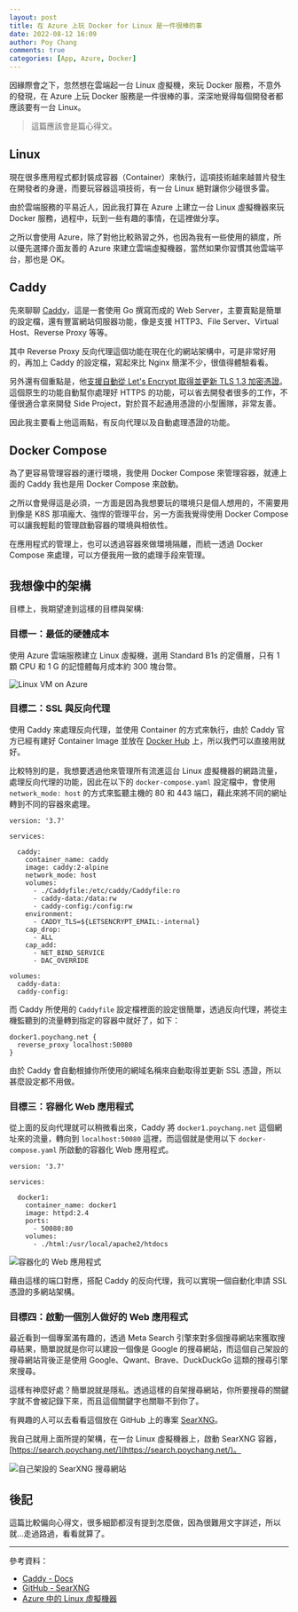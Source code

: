 ```yaml
---
layout: post
title: 在 Azure 上玩 Docker for Linux 是一件很棒的事
date: 2022-08-12 16:09
author: Poy Chang
comments: true
categories: [App, Azure, Docker]
---
```


因緣際會之下，忽然想在雲端起一台 Linux 虛擬機，來玩 Docker 服務，不意外的發現，在 Azure 上玩 Docker 服務是一件很棒的事，深深地覺得每個開發者都應該要有一台 Linux。

>這篇應該會是篇心得文。

## Linux

現在很多應用程式都封裝成容器（Container）來執行，這項技術越來越普片發生在開發者的身邊，而要玩容器這項技術，有一台 Linux 絕對讓你少碰很多雷。

由於雲端服務的平易近人，因此我打算在 Azure 上建立一台 Linux 虛擬機器來玩 Docker 服務，過程中，玩到一些有趣的事情，在這裡做分享。

之所以會使用 Azure，除了對他比較熟習之外，也因為我有一些使用的額度，所以優先選擇介面友善的 Azure 來建立雲端虛擬機器，當然如果你習慣其他雲端平台，那也是 OK。

## Caddy

先來聊聊 [Caddy](https://caddyserver.com/)，這是一套使用 Go 撰寫而成的 Web Server，主要賣點是簡單的設定檔，還有豐富網站伺服器功能，像是支援 HTTP3、File Server、Virtual Host、Reverse Proxy 等等。

其中 Reverse Proxy 反向代理這個功能在現在化的網站架構中，可是非常好用的，再加上 Caddy 的設定檔，寫起來比 Nginx 簡潔不少，很值得體驗看看。

另外還有個重點是，他[支援自動從 Let's Encrypt 取得並更新 TLS 1.3 加密憑證](https://caddyserver.com/docs/automatic-https#wildcard-certificates)。這個原生的功能自動幫你處理好 HTTPS 的功能，可以省去開發者很多的工作，不僅很適合拿來開發 Side Project，對於買不起通用憑證的小型團隊，非常友善。

因此我主要看上他這兩點，有反向代理以及自動處理憑證的功能。

## Docker Compose

為了更容易管理容器的運行環境，我使用 Docker Compose 來管理容器，就連上面的 Caddy 我也是用 Docker Compose 來啟動。

之所以會覺得這是必須，一方面是因為我想要玩的環境只是個人想用的，不需要用到像是 K8S 那項龐大、強悍的管理平台，另一方面我覺得使用 Docker Compose 可以讓我輕鬆的管理啟動容器的環境與相依性。

在應用程式的管理上，也可以透過容器來做環境隔離，而統一透過 Docker Compose 來處理，可以方便我用一致的處理手段來管理。

## 我想像中的架構

目標上，我期望達到這樣的目標與架構:

### 目標一：最低的硬體成本

使用 Azure 雲端服務建立 Linux 虛擬機，選用 Standard B1s 的定價層，只有 1 顆 CPU 和 1 G 的記憶體每月成本約 300 塊台幣。

![Linux VM on Azure](https://i.imgur.com/xqEBkZu.png)

### 目標二：SSL 與反向代理

使用 Caddy 來處理反向代理，並使用 Container 的方式來執行，由於 Caddy 官方已經有建好 Container Image 並放在 [Docker Hub](https://hub.docker.com/_/caddy) 上，所以我們可以直接用就好。

比較特別的是，我想要透過他來管理所有流進這台 Linux 虛擬機器的網路流量，處理反向代理的功能，因此在以下的 `docker-compose.yaml` 設定檔中，會使用 `network_mode: host` 的方式來監聽主機的 80 和 443 端口，藉此來將不同的網址轉到不同的容器來處理。

```
version: '3.7'

services:

  caddy:
    container_name: caddy
    image: caddy:2-alpine
    network_mode: host
    volumes:
      - ./Caddyfile:/etc/caddy/Caddyfile:ro
      - caddy-data:/data:rw
      - caddy-config:/config:rw
    environment:
      - CADDY_TLS=${LETSENCRYPT_EMAIL:-internal}
    cap_drop:
      - ALL
    cap_add:
      - NET_BIND_SERVICE
      - DAC_OVERRIDE

volumes:
  caddy-data:
  caddy-config:
```

而 Caddy 所使用的 `Caddyfile` 設定檔裡面的設定很簡單，透過反向代理，將從主機監聽到的流量轉到指定的容器中就好了，如下：

```
docker1.poychang.net {
  reverse_proxy localhost:50080
}
```

由於 Caddy 會自動根據你所使用的網域名稱來自動取得並更新 SSL 憑證，所以甚麼設定都不用做。

### 目標三：容器化 Web 應用程式

從上面的反向代理就可以稍微看出來，Caddy 將 `docker1.poychang.net` 這個網址來的流量，轉向到 `localhost:50080` 這裡，而這個就是使用以下 `docker-compose.yaml` 所啟動的容器化 Web 應用程式。

```
version: '3.7'

services:

  docker1:
    container_name: docker1
    image: httpd:2.4
    ports:
      - 50080:80
    volumes:
      - ./html:/usr/local/apache2/htdocs
```

![容器化的 Web 應用程式](https://i.imgur.com/uO47NPX.png)

藉由這樣的端口對應，搭配 Caddy 的反向代理，我可以實現一個自動化申請 SSL 憑證的多網站架構。

### 目標四：啟動一個別人做好的 Web 應用程式

最近看到一個專案滿有趣的，透過 Meta Search 引擎來對多個搜尋網站來獲取搜尋結果，簡單說就是你可以建設一個像是 Google 的搜尋網站，而這個自己架設的搜尋網站背後正是使用 Google、Qwant、Brave、DuckDuckGo 這類的搜尋引擎來搜尋。

這樣有神麼好處？簡單說就是隱私。透過這樣的自架搜尋網站，你所要搜尋的關鍵字就不會被記錄下來，而且這個關鍵字也關聯不到你了。

有興趣的人可以去看看這個放在 GitHub 上的專案 [SearXNG](https://github.com/searxng/searxng)。

我自己就用上面所提的架構，在一台 Linux 虛擬機器上，啟動 SearXNG 容器，[https://search.poychang.net/](https://search.poychang.net/)。

![自己架設的 SearXNG 搜尋網站](https://i.imgur.com/uSHuDLd.png)

## 後記

這篇比較偏向心得文，很多細節都沒有提到怎麼做，因為很難用文字詳述，所以就...走過路過，看看就算了。

----------

參考資料：

* [Caddy - Docs](https://caddyserver.com/docs/)
* [GitHub - SearXNG](https://github.com/searxng/searxng)
* [Azure 中的 Linux 虛擬機器](https://azure.microsoft.com/zh-tw/services/virtual-machines/linux/)

